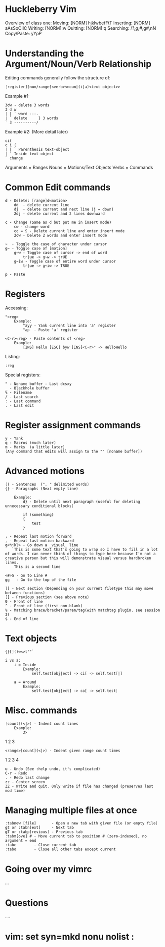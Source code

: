 Huckleberry Vim
===============

Overview of class one:
Moving: [NORM] hjklwbefFtT
Inserting: [NORM] aAsSoOiIC
Writing: [NORM]:w <file>
Quitting: [NORM]:q
Searching: /?*,g*,#,g#,nN
Copy/Paste: yYpP

Understanding the Argument/Noun/Verb Relationship
=================================================
Editing commands generally follow the structure of:

	[register][num/range]<verb><noun|(i|a)<text object>>	

Example #1:

	3dw - delete 3 words
	3 d w
	| | ` word ---.
	| ` delete     } 3 words
	` 3 ----------/

Example #2: (More detail later)

	ci(
	c i (
	| | ` Parenthesis text-object
	| ` Inside text-object
	` change

Arguments = Ranges
Nouns     = Motions/Text Objects
Verbs     = Commands

Common Edit commands
====================

	d - Delete: [range]d<motion>
		dd  - delete current line
		dj  - delete current and next line (j = down)
		2dj - delete current and 2 lines downward
	
	c - Change (Same as d but put me in insert mode)
		cw - change word
		cc = S - Delete current line and enter insert mode	
		2cw - Delete 2 words and enter insert mode
	
	~  - Toggle the case of character under cursor
	g~ - Toggle case of [motion]
		g~w - Toggle case of cursor -> end of word
			tr|ue -> g~w -> trUE
		g~iw - Toggle case of entire word under cursor
			tr|ue -> g~iw -> TRUE
	
	p - Paste 
	

Registers
=========
Accessing:

	"<reg>
		Example:
			"ayy - Yank current line into 'a' register
			"ap  - Paste 'a' register

	<C-r><reg> - Paste contents of <reg>
		Example:
			[INS] Hello [ESC] byw [INS]<C-r>" -> HelloHello

Listing:

	:reg

Special registers:

	" - Noname buffer - Last dcsxy
	_ - Blackhole buffer
	% - Filename
	/ - Last search
	: - Last command
	. - Last edit
	
Register assignment commands
============================

	y - Yank
	q - Macros (much later)
	m - Marks  (a little later)
	(Any command that edits will assign to the "" [noname buffer])


Advanced motions
================
	
	() - Sentences  (". " delimited words)
	{} - Paragraphs (Next empty line)
	
		Example:
			d} - Delete until next paragraph (useful for deleting unnecessary conditional blocks)
	
			if (something)
			{
				test
			}
	
	; - Repeat last motion forward
	, - Repeat last motion backward
	g<hjkl> - Go down a _visual_ line
		This is some text that's going to wrap so I have to fill in a lot of words. I can never think of things to type here because I'm not a creative person but this will demonstrate visual versus hardbroken lines.
		This is a second line
	
	<#>G - Go to Line #
	gg   - Go to the top of the file
	
	]] - Next section (Depending on your current filetype this may move between functions)
	[[ - Previous section (see above note)
	0 - Front of line
	^ - Front of line (first non-blank)
	% - Matching brace/bracket/paren/tag(with matchtag plugin, see session 3)
	$ - End of line
	
Text objects
============
	
	{}[]()w<>t'"`
	
	i vs a:
		i = Inside
			Example:
				self.test[obj|ect] -> ci[ -> self.test[|]
	
		a = Around
			Example:
				self.test[obj|ect] -> ca[ -> self.test|
	

Misc. commands
==============

	[count](<|>) - Indent count	lines
		Example:
			3>

1
2
3

	<range>[count](<|>) - Indent given range count times

1
2
3
4

	u - Undo (See :help undo, it's complicated)
	C-r - Redo
	. - Redo last change
	zz - Center screen
	ZZ - Write and quit. Only write if file has changed (preserves last mod time)
	

Managing multiple files at once
===============================
	
	:tabnew [file]       - Open a new tab with given file (or empty file)
	gt or :tabn[ext]     - Next tab
	gT or :tabp[revious] - Previous tab
	:tabm[ove] # - Move current tab to position # (zero-indexed), no argument = end
	:tabc        - Close current tab
	:tabo        - Close all other tabs except current
	
Going over my vimrc
===================
...

Questions
=========
....

# vim: set syn=mkd nonu nolist :
